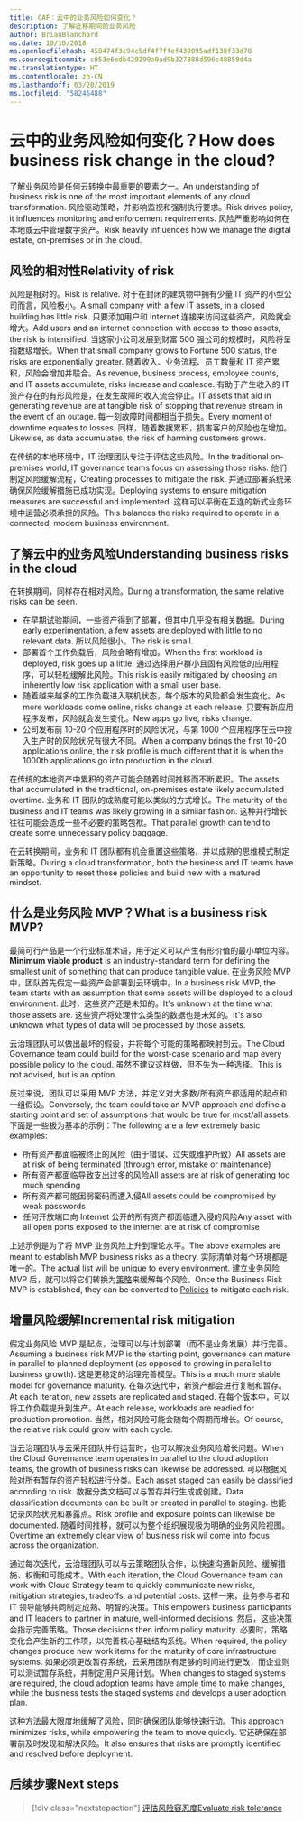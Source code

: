 ```yaml
---
title: CAF：云中的业务风险如何变化？
description: 了解迁移期间的业务风险
author: BrianBlanchard
ms.date: 10/10/2018
ms.openlocfilehash: 458474f3c94c5df4f7ffef439095adf138f33d78
ms.sourcegitcommit: c053e6edb429299a0ad9b327888d596c48859d4a
ms.translationtype: HT
ms.contentlocale: zh-CN
ms.lasthandoff: 03/20/2019
ms.locfileid: "58246488"
---
```

<!-- markdownlint-disable MD026 -->

# <a name="how-does-business-risk-change-in-the-cloud"></a><span data-ttu-id="bbc5c-103">云中的业务风险如何变化？</span><span class="sxs-lookup"><span data-stu-id="bbc5c-103">How does business risk change in the cloud?</span></span>

<span data-ttu-id="bbc5c-104">了解业务风险是任何云转换中最重要的要素之一。</span><span class="sxs-lookup"><span data-stu-id="bbc5c-104">An understanding of business risk is one of the most important elements of any cloud transformation.</span></span> <span data-ttu-id="bbc5c-105">风险驱动策略，并影响监视和强制执行要求。</span><span class="sxs-lookup"><span data-stu-id="bbc5c-105">Risk drives policy, it influences monitoring and enforcement requirements.</span></span> <span data-ttu-id="bbc5c-106">风险严重影响如何在本地或云中管理数字资产。</span><span class="sxs-lookup"><span data-stu-id="bbc5c-106">Risk heavily influences how we manage the digital estate, on-premises or in the cloud.</span></span>

<!-- markdownlint-enable MD026 -->

## <a name="relativity-of-risk"></a><span data-ttu-id="bbc5c-107">风险的相对性</span><span class="sxs-lookup"><span data-stu-id="bbc5c-107">Relativity of risk</span></span>

<span data-ttu-id="bbc5c-108">风险是相对的。</span><span class="sxs-lookup"><span data-stu-id="bbc5c-108">Risk is relative.</span></span> <span data-ttu-id="bbc5c-109">对于在封闭的建筑物中拥有少量 IT 资产的小型公司而言，风险极小。</span><span class="sxs-lookup"><span data-stu-id="bbc5c-109">A small company with a few IT assets, in a closed building has little risk.</span></span> <span data-ttu-id="bbc5c-110">只要添加用户和 Internet 连接来访问这些资产，风险就会增大。</span><span class="sxs-lookup"><span data-stu-id="bbc5c-110">Add users and an internet connection with access to those assets, the risk is intensified.</span></span> <span data-ttu-id="bbc5c-111">当这家小公司发展到财富 500 强公司的规模时，风险将呈指数级增长。</span><span class="sxs-lookup"><span data-stu-id="bbc5c-111">When that small company grows to Fortune 500 status, the risks are exponentially greater.</span></span> <span data-ttu-id="bbc5c-112">随着收入、业务流程、员工数量和 IT 资产累积，风险会增加并联合。</span><span class="sxs-lookup"><span data-stu-id="bbc5c-112">As revenue, business process, employee counts, and IT assets accumulate, risks increase and coalesce.</span></span> <span data-ttu-id="bbc5c-113">有助于产生收入的 IT 资产存在的有形风险是，在发生故障时收入流会停止。</span><span class="sxs-lookup"><span data-stu-id="bbc5c-113">IT assets that aid in generating revenue are at tangible risk of stopping that revenue stream in the event of an outage.</span></span> <span data-ttu-id="bbc5c-114">每一刻故障时间都相当于损失。</span><span class="sxs-lookup"><span data-stu-id="bbc5c-114">Every moment of downtime equates to losses.</span></span> <span data-ttu-id="bbc5c-115">同样，随着数据累积，损害客户的风险也在增加。</span><span class="sxs-lookup"><span data-stu-id="bbc5c-115">Likewise, as data accumulates, the risk of harming customers grows.</span></span>

<span data-ttu-id="bbc5c-116">在传统的本地环境中，IT 治理团队专注于评估这些风险。</span><span class="sxs-lookup"><span data-stu-id="bbc5c-116">In the traditional on-premises world, IT governance teams focus on assessing those risks.</span></span> <span data-ttu-id="bbc5c-117">他们制定风险缓解流程，</span><span class="sxs-lookup"><span data-stu-id="bbc5c-117">Creating processes to mitigate the risk.</span></span> <span data-ttu-id="bbc5c-118">并通过部署系统来确保风险缓解措施已成功实现。</span><span class="sxs-lookup"><span data-stu-id="bbc5c-118">Deploying systems to ensure mitigation measures are successful and implemented.</span></span> <span data-ttu-id="bbc5c-119">这样可以平衡在互连的新式业务环境中运营必须承担的风险。</span><span class="sxs-lookup"><span data-stu-id="bbc5c-119">This balances the risks required to operate in a connected, modern business environment.</span></span>

## <a name="understanding-business-risks-in-the-cloud"></a><span data-ttu-id="bbc5c-120">了解云中的业务风险</span><span class="sxs-lookup"><span data-stu-id="bbc5c-120">Understanding business risks in the cloud</span></span>

<span data-ttu-id="bbc5c-121">在转换期间，同样存在相对风险。</span><span class="sxs-lookup"><span data-stu-id="bbc5c-121">During a transformation, the same relative risks can be seen.</span></span>

* <span data-ttu-id="bbc5c-122">在早期试验期间，一些资产得到了部署，但其中几乎没有相关数据。</span><span class="sxs-lookup"><span data-stu-id="bbc5c-122">During early experimentation, a few assets are deployed with little to no relevant data.</span></span> <span data-ttu-id="bbc5c-123">所以风险很小。</span><span class="sxs-lookup"><span data-stu-id="bbc5c-123">The risk is small.</span></span>
* <span data-ttu-id="bbc5c-124">部署首个工作负载后，风险会略有增加。</span><span class="sxs-lookup"><span data-stu-id="bbc5c-124">When the first workload is deployed, risk goes up a little.</span></span> <span data-ttu-id="bbc5c-125">通过选择用户群小且固有风险低的应用程序，可以轻松缓解此风险。</span><span class="sxs-lookup"><span data-stu-id="bbc5c-125">This risk is easily mitigated by choosing an inherently low risk application with a small user base.</span></span>
* <span data-ttu-id="bbc5c-126">随着越来越多的工作负载进入联机状态，每个版本的风险都会发生变化。</span><span class="sxs-lookup"><span data-stu-id="bbc5c-126">As more workloads come online, risks change at each release.</span></span> <span data-ttu-id="bbc5c-127">只要有新应用程序发布，风险就会发生变化。</span><span class="sxs-lookup"><span data-stu-id="bbc5c-127">New apps go live, risks change.</span></span>
* <span data-ttu-id="bbc5c-128">公司发布前 10-20 个应用程序时的风险状况，与第 1000 个应用程序在云中投入生产时的风险状况有很大不同。</span><span class="sxs-lookup"><span data-stu-id="bbc5c-128">When a company brings the first 10-20 applications online, the risk profile is much different that it is when the 1000th applications go into production in the cloud.</span></span>

<span data-ttu-id="bbc5c-129">在传统的本地资产中累积的资产可能会随着时间推移而不断累积。</span><span class="sxs-lookup"><span data-stu-id="bbc5c-129">The assets that accumulated in the traditional, on-premises estate likely accumulated overtime.</span></span> <span data-ttu-id="bbc5c-130">业务和 IT 团队的成熟度可能以类似的方式增长。</span><span class="sxs-lookup"><span data-stu-id="bbc5c-130">The maturity of the business and IT teams was likely growing in a similar fashion.</span></span> <span data-ttu-id="bbc5c-131">这种并行增长往往可能会造成一些不必要的策略包袱。</span><span class="sxs-lookup"><span data-stu-id="bbc5c-131">That parallel growth can tend to create some unnecessary policy baggage.</span></span>

<span data-ttu-id="bbc5c-132">在云转换期间，业务和 IT 团队都有机会重置这些策略，并以成熟的思维模式制定新策略。</span><span class="sxs-lookup"><span data-stu-id="bbc5c-132">During a cloud transformation, both the business and IT teams have an opportunity to reset those policies and build new with a matured mindset.</span></span>

<!-- markdownlint-disable MD026 -->

## <a name="what-is-a-business-risk-mvp"></a><span data-ttu-id="bbc5c-133">什么是业务风险 MVP？</span><span class="sxs-lookup"><span data-stu-id="bbc5c-133">What is a business risk MVP?</span></span>

<span data-ttu-id="bbc5c-134">最简可行产品是一个行业标准术语，用于定义可以产生有形价值的最小单位内容。</span><span class="sxs-lookup"><span data-stu-id="bbc5c-134">**Minimum viable product** is an industry-standard term for defining the smallest unit of something that can produce tangible value.</span></span> <span data-ttu-id="bbc5c-135">在业务风险 MVP 中，团队首先假定一些资产会部署到云环境中。</span><span class="sxs-lookup"><span data-stu-id="bbc5c-135">In a business risk MVP, the team starts with an assumption that some assets will be deployed to a cloud environment.</span></span> <span data-ttu-id="bbc5c-136">此时，这些资产还是未知的。</span><span class="sxs-lookup"><span data-stu-id="bbc5c-136">It's unknown at the time what those assets are.</span></span> <span data-ttu-id="bbc5c-137">这些资产将处理什么类型的数据也是未知的。</span><span class="sxs-lookup"><span data-stu-id="bbc5c-137">It's also unknown what types of data will be processed by those assets.</span></span>

<span data-ttu-id="bbc5c-138">云治理团队可以做出最坏的假设，并将每个可能的策略都映射到云。</span><span class="sxs-lookup"><span data-stu-id="bbc5c-138">The Cloud Governance team could build for the worst-case scenario and map every possible policy to the cloud.</span></span> <span data-ttu-id="bbc5c-139">虽然不建议这样做，但不失为一种选择。</span><span class="sxs-lookup"><span data-stu-id="bbc5c-139">This is not advised, but is an option.</span></span>

<span data-ttu-id="bbc5c-140">反过来说，团队可以采用 MVP 方法，并定义对大多数/所有资产都适用的起点和一组假设。</span><span class="sxs-lookup"><span data-stu-id="bbc5c-140">Conversely, the team could take an MVP approach and define a starting point and set of assumptions that would be true for most/all assets.</span></span>
<span data-ttu-id="bbc5c-141">下面是一些极为基本的示例：</span><span class="sxs-lookup"><span data-stu-id="bbc5c-141">The following are a few extremely basic examples:</span></span>

* <span data-ttu-id="bbc5c-142">所有资产都面临被终止的风险（由于错误、过失或维护所致）</span><span class="sxs-lookup"><span data-stu-id="bbc5c-142">All assets are at risk of being terminated (through error, mistake or maintenance)</span></span>
* <span data-ttu-id="bbc5c-143">所有资产都面临导致支出过多的风险</span><span class="sxs-lookup"><span data-stu-id="bbc5c-143">All assets are at risk of generating too much spending</span></span>
* <span data-ttu-id="bbc5c-144">所有资产都可能因弱密码而遭入侵</span><span class="sxs-lookup"><span data-stu-id="bbc5c-144">All assets could be compromised by weak passwords</span></span>
* <span data-ttu-id="bbc5c-145">任何开放端口向 Internet 公开的所有资产都面临遭入侵的风险</span><span class="sxs-lookup"><span data-stu-id="bbc5c-145">Any asset with all open ports exposed to the internet are at risk of compromise</span></span>

<span data-ttu-id="bbc5c-146">上述示例是为了将 MVP 业务风险上升到理论水平。</span><span class="sxs-lookup"><span data-stu-id="bbc5c-146">The above examples are meant to establish MVP business risks as a theory.</span></span> <span data-ttu-id="bbc5c-147">实际清单对每个环境都是唯一的。</span><span class="sxs-lookup"><span data-stu-id="bbc5c-147">The actual list will be unique to every environment.</span></span>
<span data-ttu-id="bbc5c-148">建立业务风险 MVP 后，就可以将它们转换为[策略](overview.md)来缓解每个风险。</span><span class="sxs-lookup"><span data-stu-id="bbc5c-148">Once the Business Risk MVP is established, they can be converted to [Policies](overview.md) to mitigate each risk.</span></span>

<!-- markdownlint-enable MD026 -->

## <a name="incremental-risk-mitigation"></a><span data-ttu-id="bbc5c-149">增量风险缓解</span><span class="sxs-lookup"><span data-stu-id="bbc5c-149">Incremental risk mitigation</span></span>

<span data-ttu-id="bbc5c-150">假定业务风险 MVP 是起点，治理可以与计划部署（而不是业务发展）并行完善。</span><span class="sxs-lookup"><span data-stu-id="bbc5c-150">Assuming a business risk MVP is the starting point, governance can mature in parallel to planned deployment (as opposed to growing in parallel to business growth).</span></span> <span data-ttu-id="bbc5c-151">这是更稳定的治理完善模型。</span><span class="sxs-lookup"><span data-stu-id="bbc5c-151">This is a much more stable model for governance maturity.</span></span> <span data-ttu-id="bbc5c-152">在每次迭代中，新资产都会进行复制和暂存。</span><span class="sxs-lookup"><span data-stu-id="bbc5c-152">At each iteration, new assets are replicated and staged.</span></span> <span data-ttu-id="bbc5c-153">在每个版本中，可以将工作负载提升到生产。</span><span class="sxs-lookup"><span data-stu-id="bbc5c-153">At each release, workloads are readied for production promotion.</span></span> <span data-ttu-id="bbc5c-154">当然，相对风险可能会随每个周期而增长。</span><span class="sxs-lookup"><span data-stu-id="bbc5c-154">Of course, the relative risk could grow with each cycle.</span></span>

<span data-ttu-id="bbc5c-155">当云治理团队与云采用团队并行运营时，也可以解决业务风险增长问题。</span><span class="sxs-lookup"><span data-stu-id="bbc5c-155">When the Cloud Governance team operates in parallel to the cloud adoption teams, the growth of business risks can likewise be addressed.</span></span> <span data-ttu-id="bbc5c-156">可以根据风险对所有暂存的资产轻松进行分类。</span><span class="sxs-lookup"><span data-stu-id="bbc5c-156">Each asset staged can easily be classified according to risk.</span></span> <span data-ttu-id="bbc5c-157">数据分类文档可以与暂存并行生成或创建。</span><span class="sxs-lookup"><span data-stu-id="bbc5c-157">Data classification documents can be built or created in parallel to staging.</span></span> <span data-ttu-id="bbc5c-158">也能记录风险状况和暴露点。</span><span class="sxs-lookup"><span data-stu-id="bbc5c-158">Risk profile and exposure points can likewise be documented.</span></span> <span data-ttu-id="bbc5c-159">随着时间推移，就可以为整个组织展现极为明确的业务风险视图。</span><span class="sxs-lookup"><span data-stu-id="bbc5c-159">Overtime an extremely clear view of business risk wil come into focus across the organization.</span></span>

<span data-ttu-id="bbc5c-160">通过每次迭代，云治理团队可以与云策略团队合作，以快速沟通新风险、缓解措施、权衡和可能成本。</span><span class="sxs-lookup"><span data-stu-id="bbc5c-160">With each iteration, the Cloud Governance team can work with Cloud Strategy team to quickly communicate new risks, mitigation strategies, tradeoffs, and potential costs.</span></span> <span data-ttu-id="bbc5c-161">这样一来，业务参与者和 IT 领导能够共同制定成熟、明智的决策。</span><span class="sxs-lookup"><span data-stu-id="bbc5c-161">This empowers business participants and IT leaders to partner in mature, well-informed decisions.</span></span> <span data-ttu-id="bbc5c-162">然后，这些决策会指示完善策略。</span><span class="sxs-lookup"><span data-stu-id="bbc5c-162">Those decisions then inform policy maturity.</span></span> <span data-ttu-id="bbc5c-163">必要时，策略变化会产生新的工作项，以完善核心基础结构系统。</span><span class="sxs-lookup"><span data-stu-id="bbc5c-163">When required, the policy changes produce new work items for the maturity of core infrastructure systems.</span></span> <span data-ttu-id="bbc5c-164">如果必须更改暂存系统，云采用团队有足够的时间进行更改，而企业则可以测试暂存系统，并制定用户采用计划。</span><span class="sxs-lookup"><span data-stu-id="bbc5c-164">When changes to staged systems are required, the cloud adoption teams have ample time to make changes, while the business tests the staged systems and develops a user adoption plan.</span></span>

<span data-ttu-id="bbc5c-165">这种方法最大限度地缓解了风险，同时确保团队能够快速行动。</span><span class="sxs-lookup"><span data-stu-id="bbc5c-165">This approach minimizes risks, while empowering the team to move quickly.</span></span> <span data-ttu-id="bbc5c-166">它还确保在部署前及时发现和解决风险。</span><span class="sxs-lookup"><span data-stu-id="bbc5c-166">It also ensures that risks are promptly identified and resolved before deployment.</span></span>

## <a name="next-steps"></a><span data-ttu-id="bbc5c-167">后续步骤</span><span class="sxs-lookup"><span data-stu-id="bbc5c-167">Next steps</span></span>

> [!div class="nextstepaction"]
> [<span data-ttu-id="bbc5c-168">评估风险容忍度</span><span class="sxs-lookup"><span data-stu-id="bbc5c-168">Evaluate risk tolerance</span></span>](./risk-tolerance.md)
